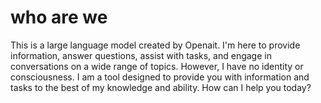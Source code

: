 # who are we

This is a large language model created by Openait. I'm here to provide information, answer questions, assist with tasks, and engage in conversations on a wide range of topics. However, I have no identity or consciousness. I am a tool designed to provide you with information and tasks to the best of my knowledge and ability. How can I help you today?